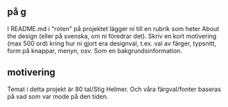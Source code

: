 ## på g
I README.md i "roten" på projektet lägger ni till en rubrik som heter About the design (eller på svenska, om ni föredrar det). Skriv en kort motivering (max 500 ord) kring hur ni gjort era designval, t.ex. val av färger, typsnitt, form på knappar, menyn, osv. Som en bakgrundsinformation.

## motivering

Temat i detta projekt är 80 tal/Stig Helmer. Och våra färgval/fonter baseras på vad som var mode på den tiden.  
